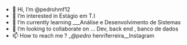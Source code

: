   - 👋 Hi, I’m @pedrohmf12  
- 👀 I’m interested in  Estágio em T.I
- 🌱 I’m currently learning  ___Análise e Desenvolvimento de Sistemas               
- 💞️ I’m looking to collaborate on ... Dev,  back end ,  banco de dados      
- 📫 How to reach me ?  __@pedro_ henriferreira__Instagram

<!---
pedrohmf12/pedrohmf12 is a ✨ special ✨ repository because its `README.md` (this file) appears on your GitHub profile.
You can click the Preview link to take a look at your changes.
--->
